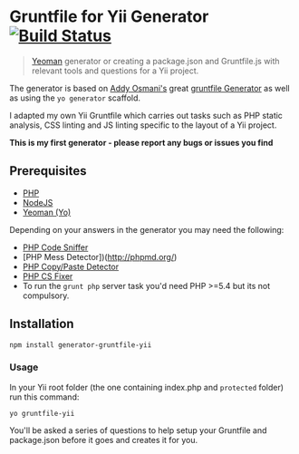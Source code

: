 # Gruntfile for Yii Generator [![Build Status](https://secure.travis-ci.org/OdinsHat/generator-gruntfile-yii.png?branch=master)](https://travis-ci.org/OdinsHat/generator-gruntfile-yii)

> [Yeoman](http://yeoman.io) generator or creating a package.json and Gruntfile.js with relevant tools and questions for a Yii project.

The generator is based on [Addy Osmani's](https://github.com/addyosmani) great [gruntfile Generator](https://github.com/yeoman/generator-gruntfile) as well as using the ```yo generator``` scaffold.

I adapted my own Yii Gruntfile which carries out tasks such as PHP static analysis,
CSS linting and JS linting specific to the layout of a Yii project.

**This is my first generator - please report any bugs or issues you find**

## Prerequisites

* [PHP](http://www.php.net/)
* [NodeJS](http://nodejs.org/)
* [Yeoman (Yo)](http://yeoman.io/)

Depending on your answers in the generator you may need the following:
* [PHP Code Sniffer](http://pear.php.net/package/PHP_CodeSniffer/)
* [PHP Mess Detector])(http://phpmd.org/)
* [PHP Copy/Paste Detector](https://github.com/sebastianbergmann/phpcpd)
* [PHP CS Fixer](https://github.com/fabpot/PHP-CS-Fixer)
* To run the ```grunt php``` server task you'd need PHP >=5.4 but its not compulsory.

## Installation

```npm install generator-gruntfile-yii```

### Usage

In your Yii root folder (the one containing index.php and ```protected``` folder) run this command:

```yo gruntfile-yii```

You'll be asked a series of questions to help setup your Gruntfile and package.json before it goes and creates it for you.